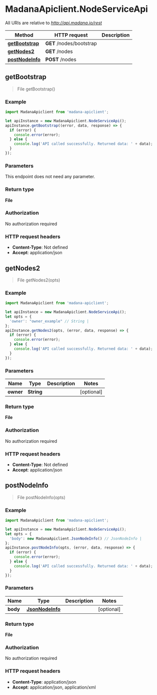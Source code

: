 # MadanaApiclient.NodeServiceApi

All URIs are relative to *http://api.madana.io/rest*

Method | HTTP request | Description
------------- | ------------- | -------------
[**getBootstrap**](NodeServiceApi.md#getBootstrap) | **GET** /nodes/bootstrap | 
[**getNodes2**](NodeServiceApi.md#getNodes2) | **GET** /nodes | 
[**postNodeInfo**](NodeServiceApi.md#postNodeInfo) | **POST** /nodes | 



## getBootstrap

> File getBootstrap()



### Example

```javascript
import MadanaApiclient from 'madana-apiclient';

let apiInstance = new MadanaApiclient.NodeServiceApi();
apiInstance.getBootstrap((error, data, response) => {
  if (error) {
    console.error(error);
  } else {
    console.log('API called successfully. Returned data: ' + data);
  }
});
```

### Parameters

This endpoint does not need any parameter.

### Return type

**File**

### Authorization

No authorization required

### HTTP request headers

- **Content-Type**: Not defined
- **Accept**: application/json


## getNodes2

> File getNodes2(opts)



### Example

```javascript
import MadanaApiclient from 'madana-apiclient';

let apiInstance = new MadanaApiclient.NodeServiceApi();
let opts = {
  'owner': "owner_example" // String | 
};
apiInstance.getNodes2(opts, (error, data, response) => {
  if (error) {
    console.error(error);
  } else {
    console.log('API called successfully. Returned data: ' + data);
  }
});
```

### Parameters


Name | Type | Description  | Notes
------------- | ------------- | ------------- | -------------
 **owner** | **String**|  | [optional] 

### Return type

**File**

### Authorization

No authorization required

### HTTP request headers

- **Content-Type**: Not defined
- **Accept**: application/json


## postNodeInfo

> File postNodeInfo(opts)



### Example

```javascript
import MadanaApiclient from 'madana-apiclient';

let apiInstance = new MadanaApiclient.NodeServiceApi();
let opts = {
  'body': new MadanaApiclient.JsonNodeInfo() // JsonNodeInfo | 
};
apiInstance.postNodeInfo(opts, (error, data, response) => {
  if (error) {
    console.error(error);
  } else {
    console.log('API called successfully. Returned data: ' + data);
  }
});
```

### Parameters


Name | Type | Description  | Notes
------------- | ------------- | ------------- | -------------
 **body** | [**JsonNodeInfo**](JsonNodeInfo.md)|  | [optional] 

### Return type

**File**

### Authorization

No authorization required

### HTTP request headers

- **Content-Type**: application/json
- **Accept**: application/json, application/xml

